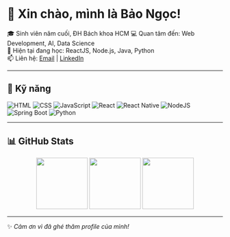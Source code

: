 # 👋 Xin chào, mình là Bảo Ngọc!

🎓 Sinh viên năm cuối, ĐH Bách khoa HCM
💻 Quan tâm đến: Web Development, AI, Data Science  
🌱 Hiện tại đang học: ReactJS, Node.js, Java, Python  
📫 Liên hệ: [Email](mailto:ngoc.olivia2212257@gmail.com) | [LinkedIn](https://www.linkedin.com/in/ng%E1%BB%8Dc-hu%E1%BB%B3nh-b%E1%BA%A3o-420b92252/)

---

## 🚀 Kỹ năng
![HTML](https://img.shields.io/badge/HTML5-E34F26?style=for-the-badge&logo=html5&logoColor=white)
![CSS](https://img.shields.io/badge/CSS3-1572B6?style=for-the-badge&logo=css3&logoColor=white)
![JavaScript](https://img.shields.io/badge/JavaScript-FFD43B?style=for-the-badge&logo=javascript&logoColor=black)
![React](https://img.shields.io/badge/React-20232A?style=for-the-badge&logo=react&logoColor=61DAFB)
![React Native](https://img.shields.io/badge/React_Native-20232A?style=for-the-badge&logo=react&logoColor=61DAFB)
![NodeJS](https://img.shields.io/badge/Node.js-339933?style=for-the-badge&logo=node.js&logoColor=white)
![Spring Boot](https://img.shields.io/badge/Spring_Boot-6DB33F?style=for-the-badge&logo=springboot&logoColor=white)
![Python](https://img.shields.io/badge/Python-3776AB?style=for-the-badge&logo=python&logoColor=white)


---

## 📊 GitHub Stats

<div align="center">
  <img src="https://github-readme-stats.vercel.app/api?username=viLam11&show_icons=true&theme=radical" height=120"/>
  <img src="https://github-readme-stats.vercel.app/api/top-langs/?username=viLam11&layout=compact&theme=radical" height="120"/>
  <img src="https://github-readme-streak-stats.herokuapp.com/?user=viLam11&theme=radical" height="120"/>

</div>

---
✨ *Cảm ơn vì đã ghé thăm profile của mình!*

